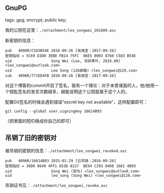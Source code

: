 GnuPG
-----

tags: gpg; encrypt; public key;

我的公钥在这里：`./attachment/leo_songwei_201609.asc`

新密钥的信息：
```
pub   4096R/C583B54E 2016-09-26 [有效至：2017-09-26]
密钥指纹 = 5C69 D3D0 3EB8 FB14 75FC  86E5 8003 8760 C583 B54E
uid                  Song Wei (Leo, 凉拌茶叶, 2016.09) <leo_songwei@outlook.com>
uid                  Leo Song (126邮箱) <leo_songwei@126.com>
sub   4096R/771ED4FB 2016-09-26 [有效至：2017-09-26]
```

对这个博客的commit开启了签名，我有一个理论：对于未曾谋面的人，他/她用一个钥匙签名的发言次数越多，越能说明这个公钥是属于这个人的。

配置Git签名的时候会遇到错误“secret key not available”，这样配置即可：

`git config --global user.signingkey 16614B93`

（把里面的短ID换成你自己的即可）

吊销了旧的密钥对
----------------

被吊销的密钥的信息：`./attachment/leo_songwei_revoked.asc`

```gpg
pub   4096R/16614B93 2015-01-29 [已吊销：2016-09-26]
密钥指纹 = 36D0 8649 4FF1 653D 8137  BE94 C293 0408 1661 4B93
uid                  Song Wei (宋为) <leo_songwei@outlook.com>
uid                  leo_song (Song Wei) <leo_songwei@126.com>
```

吊销证书见：`./attachment/leo_songwei_revoke.asc`

